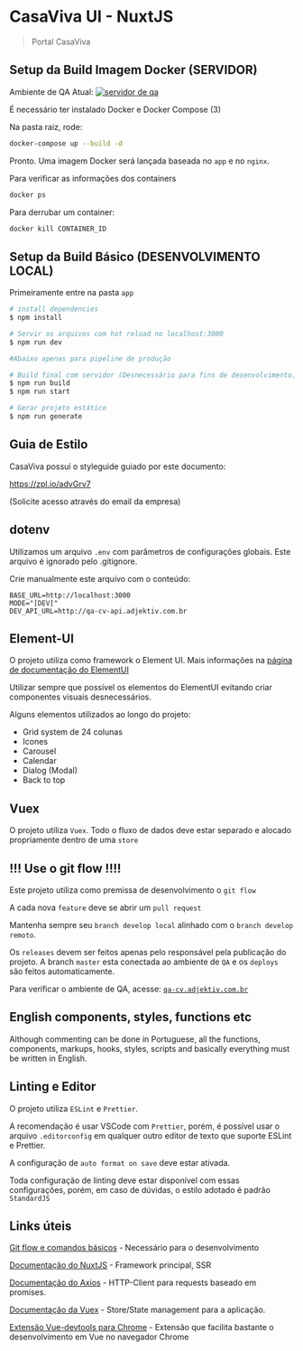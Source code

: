 # CasaViva UI - NuxtJS

> Portal CasaViva

## Setup da Build Imagem Docker (SERVIDOR)

Ambiente de QA Atual:
[![servidor de qa](https://app.buddy.works/hqmoura/casaviva-ui/pipelines/pipeline/258058/badge.svg?token=1a52a56dafd47091fa45da3e784b963df99cbb94898076820b4ddad3fce1e854 "servidor de qa")](https://app.buddy.works/hqmoura/casaviva-ui/pipelines/pipeline/258058)

É necessário ter instalado Docker e Docker Compose (3)

Na pasta raiz, rode:

```bash
docker-compose up --build -d
```

Pronto. Uma imagem Docker será lançada baseada no `app` e no `nginx`.

Para verificar as informações dos containers

```bash
docker ps
```

Para derrubar um container:

```bash
docker kill CONTAINER_ID
```

## Setup da Build Básico (DESENVOLVIMENTO LOCAL)

Primeiramente entre na pasta `app`

```bash
# install dependencies
$ npm install

# Servir os arquivos com hot reload no localhost:3000
$ npm run dev

#Abaixo apenas para pipeline de produção

# Build final com servidor (Desnecessário para fins de desenvolvimento, production-only)
$ npm run build
$ npm run start

# Gerar projeto estático
$ npm run generate
```

## Guia de Estilo

CasaViva possuí o styleguide guiado por este documento:

https://zpl.io/advGrv7

(Solicite acesso através do email da empresa)

## dotenv

Utilizamos um arquivo `.env` com parâmetros de configurações globais. Este arquivo é ignorado pelo .gitignore.

Crie manualmente este arquivo com o conteúdo:

```
BASE_URL=http://localhost:3000
MODE="[DEV]"
DEV_API_URL=http://qa-cv-api.adjektiv.com.br

```

## Element-UI

O projeto utiliza como framework o Element UI. Mais informações na [página de documentação do ElementUI](https://element.eleme.io/#/en-US)

Utilizar sempre que possível os elementos do ElementUI evitando criar componentes visuais desnecessários.

Alguns elementos utilizados ao longo do projeto:

- Grid system de 24 colunas
- Icones
- Carousel
- Calendar
- Dialog (Modal)
- Back to top

## Vuex

O projeto utiliza `Vuex`. Todo o fluxo de dados deve estar separado e alocado propriamente dentro de uma `store`

## !!! Use o git flow !!!!

Este projeto utiliza como premissa de desenvolvimento o `git flow`

A cada nova `feature` deve se abrir um `pull request`

Mantenha sempre seu `branch develop local` alinhado com o `branch develop remoto`.

Os `releases` devem ser feitos apenas pelo responsável pela publicação do projeto. A branch `master` esta conectada ao ambiente de `QA` e os `deploys` são feitos automaticamente.

Para verificar o ambiente de QA, acesse: [`qa-cv.adjektiv.com.br`](qa-cv.adjektiv.com.br)

## English components, styles, functions etc

Although commenting can be done in Portuguese, all the functions, components, markups, hooks, styles, scripts and basically everything must be written in English.

## Linting e Editor

O projeto utiliza `ESLint` e `Prettier`.

A recomendação é usar VSCode com `Prettier`, porém, é possível usar o arquivo `.editorconfig` em qualquer outro editor de texto que suporte ESLint e Prettier.

A configuração de `auto format on save` deve estar ativada.

Toda configuração de linting deve estar disponível com essas configurações, porém, em caso de dúvidas, o estilo adotado é padrão `StandardJS`

## Links úteis

[Git flow e comandos básicos](https://www.atlassian.com/br/git/tutorials/comparing-workflows/gitflow-workflow) - Necessário para o desenvolvimento

[Documentação do NuxtJS](https://nuxtjs.org/guide) - Framework principal, SSR

[Documentação do Axios](https://github.com/axios/axios) - HTTP-Client para requests baseado em promises.

[Documentação da Vuex](https://vuex.vuejs.org/guide/) - Store/State management para a aplicação.

[Extensão Vue-devtools para Chrome](https://chrome.google.com/webstore/detail/vuejs-devtools/nhdogjmejiglipccpnnnanhbledajbpd?hl=pt-BR) - Extensão que facilita bastante o desenvolvimento em Vue no navegador Chrome
